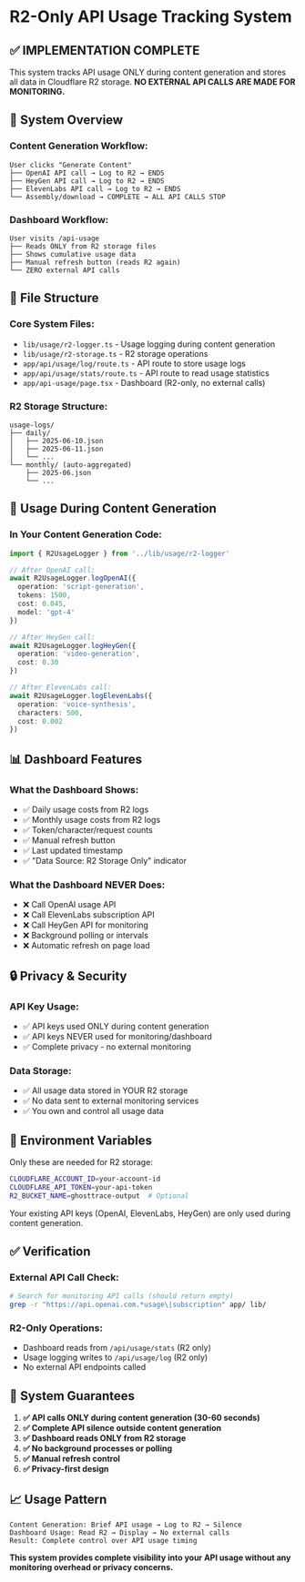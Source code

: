 # R2-Only API Usage Tracking System

## ✅ IMPLEMENTATION COMPLETE

This system tracks API usage ONLY during content generation and stores all data in Cloudflare R2 storage. **NO EXTERNAL API CALLS ARE MADE FOR MONITORING.**

## 🎯 System Overview

### **Content Generation Workflow:**
```
User clicks "Generate Content"
├── OpenAI API call → Log to R2 → ENDS
├── HeyGen API call → Log to R2 → ENDS  
├── ElevenLabs API call → Log to R2 → ENDS
└── Assembly/download → COMPLETE → ALL API CALLS STOP
```

### **Dashboard Workflow:**
```
User visits /api-usage
├── Reads ONLY from R2 storage files
├── Shows cumulative usage data
├── Manual refresh button (reads R2 again)
└── ZERO external API calls
```

## 📁 File Structure

### **Core System Files:**
- `lib/usage/r2-logger.ts` - Usage logging during content generation
- `lib/usage/r2-storage.ts` - R2 storage operations
- `app/api/usage/log/route.ts` - API route to store usage logs
- `app/api/usage/stats/route.ts` - API route to read usage statistics
- `app/api-usage/page.tsx` - Dashboard (R2-only, no external calls)

### **R2 Storage Structure:**
```
usage-logs/
├── daily/
│   ├── 2025-06-10.json
│   ├── 2025-06-11.json
│   └── ...
└── monthly/ (auto-aggregated)
    ├── 2025-06.json
    └── ...
```

## 🔧 Usage During Content Generation

### **In Your Content Generation Code:**
```typescript
import { R2UsageLogger } from '../lib/usage/r2-logger'

// After OpenAI call:
await R2UsageLogger.logOpenAI({
  operation: 'script-generation',
  tokens: 1500,
  cost: 0.045,
  model: 'gpt-4'
})

// After HeyGen call:
await R2UsageLogger.logHeyGen({
  operation: 'video-generation',
  cost: 0.30
})

// After ElevenLabs call:
await R2UsageLogger.logElevenLabs({
  operation: 'voice-synthesis',
  characters: 500,
  cost: 0.002
})
```

## 📊 Dashboard Features

### **What the Dashboard Shows:**
- ✅ Daily usage costs from R2 logs
- ✅ Monthly usage costs from R2 logs  
- ✅ Token/character/request counts
- ✅ Manual refresh button
- ✅ Last updated timestamp
- ✅ "Data Source: R2 Storage Only" indicator

### **What the Dashboard NEVER Does:**
- ❌ Call OpenAI usage API
- ❌ Call ElevenLabs subscription API
- ❌ Call HeyGen API for monitoring
- ❌ Background polling or intervals
- ❌ Automatic refresh on page load

## 🔒 Privacy & Security

### **API Key Usage:**
- ✅ API keys used ONLY during content generation
- ✅ API keys NEVER used for monitoring/dashboard
- ✅ Complete privacy - no external monitoring

### **Data Storage:**
- ✅ All usage data stored in YOUR R2 storage
- ✅ No data sent to external monitoring services
- ✅ You own and control all usage data

## 🚀 Environment Variables

Only these are needed for R2 storage:

```bash
CLOUDFLARE_ACCOUNT_ID=your-account-id
CLOUDFLARE_API_TOKEN=your-api-token
R2_BUCKET_NAME=ghosttrace-output  # Optional
```

Your existing API keys (OpenAI, ElevenLabs, HeyGen) are only used during content generation.

## ✅ Verification

### **External API Call Check:**
```bash
# Search for monitoring API calls (should return empty)
grep -r "https://api.openai.com.*usage\|subscription" app/ lib/
```

### **R2-Only Operations:**
- Dashboard reads from `/api/usage/stats` (R2 only)
- Usage logging writes to `/api/usage/log` (R2 only)
- No external API endpoints called

## 🎯 System Guarantees

1. **✅ API calls ONLY during content generation (30-60 seconds)**
2. **✅ Complete API silence outside content generation**  
3. **✅ Dashboard reads ONLY from R2 storage**
4. **✅ No background processes or polling**
5. **✅ Manual refresh control**
6. **✅ Privacy-first design**

## 📈 Usage Pattern

```
Content Generation: Brief API usage → Log to R2 → Silence
Dashboard Usage: Read R2 → Display → No external calls
Result: Complete control over API usage timing
```

**This system provides complete visibility into your API usage without any monitoring overhead or privacy concerns.**